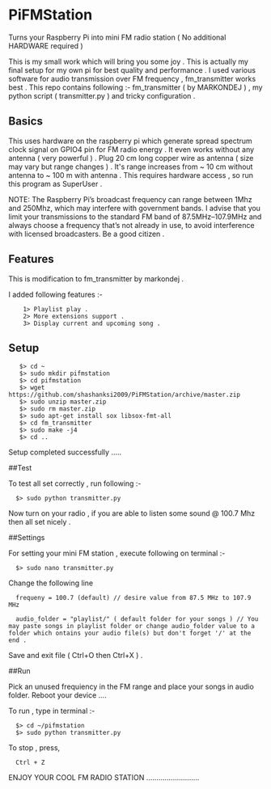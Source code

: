 # PiFMStation
Turns your Raspberry Pi into mini FM radio station ( No additional HARDWARE required )

This is my small work which will bring you some joy . This is actually my final setup for my own pi for best quality and performance . I used various software for audio transmission over FM frequency , fm_transmitter works best . This repo contains following :-  fm_transmitter ( by MARKONDEJ ) , my python script ( transmitter.py ) and tricky configuration .

## Basics

This uses hardware on the raspberry pi which generate spread spectrum clock signal on GPIO4 pin for FM radio energy . It even works without any antenna ( very powerful ) . Plug 20 cm long copper wire as antenna ( size may vary but range changes ) . It's range increases from  ~ 10 cm without antenna to ~ 100 m with antenna . This requires hardware access , so run this program as SuperUser .

   NOTE:
          The Raspberry Pi’s broadcast frequency can range between 1Mhz and 250Mhz, which may interfere with government bands. I advise that you limit your transmissions to the standard FM band of 87.5MHz–107.9MHz and always choose a frequency that’s not already in use, to avoid interference with licensed broadcasters. Be a good citizen .

## Features

   This is modification to fm_transmitter by markondej .
   
   I added following features :-
   
        1> Playlist play .
        2> More extensions support .
        3> Display current and upcoming song .
   
## Setup

       $> cd ~
       $> sudo mkdir pifmstation
       $> cd pifmstation
       $> wget https://github.com/shashanksi2009/PiFMStation/archive/master.zip
       $> sudo unzip master.zip
       $> sudo rm master.zip
       $> sudo apt-get install sox libsox-fmt-all
       $> cd fm_transmitter
       $> sudo make -j4
       $> cd ..
   
   Setup completed successfully .....

##Test

To test all set correctly , run following :-

      $> sudo python transmitter.py

Now turn on your radio , if you are able to listen some sound @ 100.7 Mhz then all set nicely .

##Settings

For setting your mini FM station , execute following on terminal :-

      $> sudo nano transmitter.py

Change the following line

      frequeny = 100.7 (default) // desire value from 87.5 MHz to 107.9 MHz
      
      audio_folder = "playlist/" ( default folder for your songs ) // You may paste songs in playlist folder or change audio_folder value to a folder which ontains your audio file(s) but don't forget '/' at the end .

Save and exit file ( Ctrl+O then Ctrl+X ) .

##Run

Pick an unused frequiency in the FM range and place your songs in audio folder.
Reboot your device ....

To run , type in terminal :-

      $> cd ~/pifmstation
      $> sudo python transmitter.py

To stop , press,

      Ctrl + Z



ENJOY YOUR COOL FM RADIO STATION ..........................
